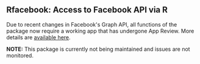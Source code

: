 Rfacebook: Access to Facebook API via R
---------

Due to recent changes in Facebook's Graph API, all functions of the package now require a working app that has undergone App Review. More details are [available here](https://developers.facebook.com/docs/pages/).

__NOTE:__ This package is currently not being maintained and issues are not monitored.

